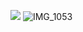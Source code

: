 ![](https://komarev.com/ghpvc/?username=appendice11&color=121f82&style=plastic)
![IMG_1053](https://github.com/user-attachments/assets/056e7ee7-3b25-48a1-9daf-975d8793a922)
